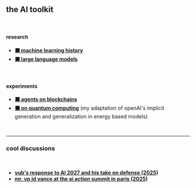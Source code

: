 ## the AI toolkit

 <br>

#### research

* **[⬛ machine learning history](deep_learning)**
* **[⬛ large language models](llms)**

<br>

#### experiments

* **[⬛ agents on blockchains](crypto_agents)**
* **[⬛ on quantum computing](EBMs)** (my adaptation of openAI's implicit generation and generalization in energy based
models)

<br>

---

### cool discussions

<br>

* **[vub's response to AI 2027 and his take on defense (2025)](https://vitalik.eth.limo/general/2025/07/10/2027.html)**
* **[mr. vp jd vance at the ai action summit in paris (2025)](https://www.youtube.com/watch?v=MnKsxnP2IVk)**
